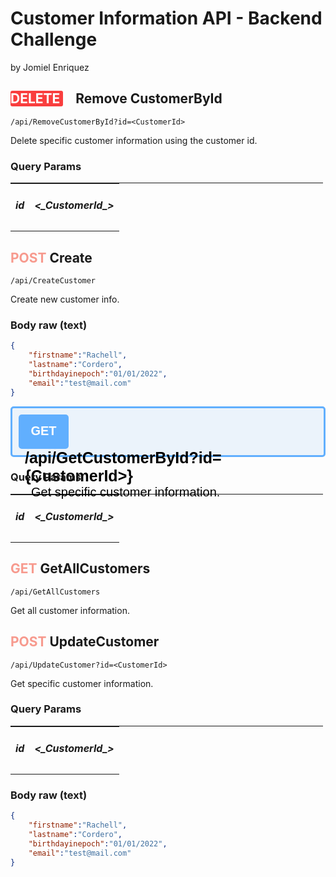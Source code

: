 # Customer Information API - Backend Challenge
by Jomiel Enriquez

## <span style="background-color: #f93e3e !important; color:white; width: 300px !important; border-radius:3px; margin-right:20px"> DELETE </span>  Remove CustomerById

```url
/api/RemoveCustomerById?id=<CustomerId>
```

Delete specific customer information using the customer id.

### Query Params
<table style="width:500px; border-top:solid 1px;">
    <tr>
        <td style="text-align:center"><h5>id</h5></td>
        <td style="text-align:center"><h5> <_CustomerId_> </h5></td>
    </tr>
</table>



## <span style="color: #f79a8e !important"> POST </span> Create

```url
/api/CreateCustomer
```

Create new customer info.

### Body raw (text)
```json
{
    "firstname":"Rachell",
    "lastname":"Cordero",
    "birthdayinepoch":"01/01/2022",
    "email":"test@mail.com"
}
```



<div style="border: solid 3px #61affe;border-radius: 5px; height: 55px; padding:10px !important;margin-bottom: 10px;background-color: #ebf3fb;">
    <div style="background-color: #61affe; color:white;font-size: 20px !important; border-radius: 5px; display: inline-block; width: 80px; text-align: center; height: 40px; padding-top: 15px;font-family: Arial, Helvetica, sans-serif;font-weight:600">GET</div>
    <div
        style="
            display: inline-block;
            margin-left: 10px;
            font-size:25px;
            font-weight:600;
            font-family: Arial, Helvetica, sans-serif;
            color:black;
        ">
        /api/GetCustomerById?id={CustomerId>}
    </div>
    <div
        style="
            display: inline-block;
            margin-left: 20px;
            font-size:20px;
            font-weight: lighter;
            font-family: Arial, Helvetica, sans-serif;
            color:black;
        ">
        Get specific customer information.
    </div>
</div>



### Query Params
<table style="width:500px; border-top:solid 1px">
    <tr>
        <td style="text-align:center"><h5>id</h5></td>
        <td style="text-align:center"><h5> <_CustomerId_> </h5></td>
    </tr>
</table>



## <span style="color: #f79a8e !important"> GET </span> GetAllCustomers

```url
/api/GetAllCustomers
```

Get all customer information.



## <span style="color: #f79a8e !important"> POST </span> UpdateCustomer

```url
/api/UpdateCustomer?id=<CustomerId>
```

Get specific customer information.

### Query Params
<table style="width:500px; border-top:solid 1px">
    <tr>
        <td style="text-align:center"><h5>id</h5></td>
        <td style="text-align:center"><h5> <_CustomerId_> </h5></td>
    </tr>
</table>

### Body raw (text)
```json
{
    "firstname":"Rachell",
    "lastname":"Cordero",
    "birthdayinepoch":"01/01/2022",
    "email":"test@mail.com"
}
```

